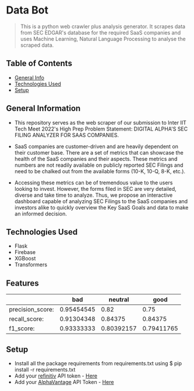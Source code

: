 # Data Bot
> This is a python web crawler plus analysis generator. It scrapes data from SEC EDGAR's database for the required SaaS companies and uses Machine Learning, Natural Language Processing to analyse the scraped data.

## Table of Contents
* [General Info](#general-information)
* [Technologies Used](#technologies-used)
* [Setup](#setup)

## General Information

- This repository serves as the web scraper of our submission to Inter IIT Tech Meet 2022's High Prep Problem Statement: DIGITAL ALPHA'S SEC FILING ANALYZER FOR SAAS COMPANIES.

- SaaS companies are customer-driven and are heavily dependent on their customer base. There
  are a set of metrics that can showcase the health of the SaaS companies and their aspects. These
  metrics and numbers are not readily available on publicly reported SEC Filings and need to be
  chalked out from the available forms (10-K, 10-Q, 8-K, etc.).

- Accessing these metrics can be of tremendous value to the users looking to invest. However, the forms filed in SEC are very detailed, diverse and take time to analyze. Thus, we propose an interactive dashboard capable of analyzing SEC Filings to the SaaS companies and investors alike to quickly overview the Key SaaS Goals and data to make an informed decision.

## Technologies Used
- Flask 
- Firebase
- XGBoost
- Transformers

## Features 
|                  | bad        | neutral    | good       |
|------------------|------------|------------|------------|
| precision_score: | 0.95454545 | 0.82       | 0.75       |
| recall_score:    | 0.91304348 | 0.84375    | 0.84375    |
| f1_score:        | 0.93333333 | 0.80392157 | 0.79411765 |

## Setup
- Install all the package requirements from requirements.txt using $ pip install -r requirements.txt
- Add your [refinitiv](https://developers.refinitiv.com/en) API token - [Here](https://github.com/hp-da17/HP_DA_T17/blob/d408b85c7a1016ca4decb2485976a3b1c5da35f2/data-bot/scrape_utils.py#L362)
- Add your [AlphaVantage](https://www.alphavantage.co/support/) API Token - [Here](https://github.com/hp-da17/HP_DA_T17/blob/d408b85c7a1016ca4decb2485976a3b1c5da35f2/data-bot/scrape_utils.py#L385)
